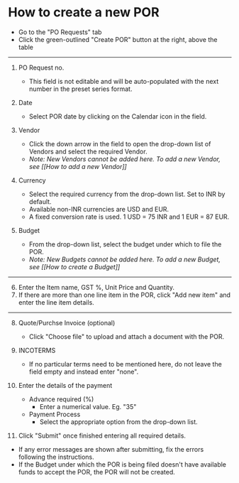 # How to create a new POR

* Go to the "PO Requests" tab
* Click the green-outlined "Create POR" button at the right, above the table
---
1. PO Request no.
	- This field is not editable and will be auto-populated with the next number in the preset series format.

2. Date
	- Select POR date by clicking on the Calendar icon in the field.

3. Vendor
	- Click the down arrow in the field to open the drop-down list of Vendors and select the required Vendor.
	- *Note: New Vendors cannot be added here. To add a new Vendor, see [[How to add a new Vendor]]*

4. Currency
	- Select the required currency from the drop-down list. Set to INR by default.
	- Available non-INR currencies are USD and EUR. 
	- A fixed conversion rate is used. 1 USD = 75 INR and 1 EUR = 87 EUR.

5. Budget
	- From the drop-down list, select the budget under which to file the POR.
	- *Note: New Budgets cannot be added here. To add a new Budget, see [[How to create a Budget]]*

---

6. Enter the Item name, GST %, Unit Price and Quantity.
7. If there are more than one line item in the POR, click "Add new item" and enter the line item details.

---
8. Quote/Purchse Invoice (optional)
	- Click "Choose file" to upload and attach a document with the POR.

9. INCOTERMS
	- If no particular terms need to be mentioned here, do not leave the field empty and instead enter "none". 

10. Enter the details of the payment
	- Advance required (%) 
		- Enter a numerical value. Eg. "35"
	- Payment Process
		- Select the appropriate option from the drop-down list. 

11. Click "Submit" once finished entering all required details.

* If any error messages are shown after submitting, fix the errors following the instructions. 
* If the Budget under which the POR is being filed doesn't have available funds to accept the POR, the POR will not be created. 
